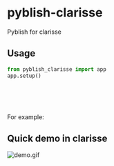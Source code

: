 
<!--
 * @Author: zuokangbo
 * @Date: 2021-05-16 14:33:14
-->
pyblish-clarisse
==============
Pyblish for clarisse


Usage
----------------

```python
from pyblish_clarisse import app
app.setup()
```

<br>
<br>
<br>

For example:


Quick demo in clarisse
--------------------
![demo.gif](https://i.loli.net/2021/05/16/iu4Lo68e7S2BsyY.gif)
